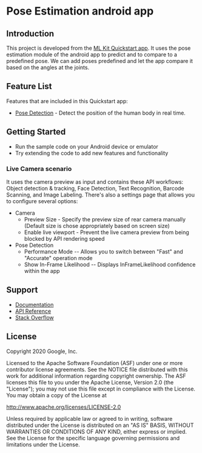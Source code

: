 # Pose Estimation android app

## Introduction

This project is developed from the [ML Kit Quickstart app](https://github.com/googlesamples/mlkit.git). It uses the pose estimation module of the android app to predict and to compare to a predefined pose. We can add poses predefined and let the app compare it based on the angles at the joints. 

## Feature List

Features that are included in this Quickstart app:
* [Pose Detection](https://developers.google.com/ml-kit/vision/pose-detection/android) - Detect the position of the human body in real time.

## Getting Started

* Run the sample code on your Android device or emulator
* Try extending the code to add new features and functionality

### Live Camera scenario
It uses the camera preview as input and contains these API workflows: Object detection & tracking, Face Detection, Text Recognition, Barcode Scanning, and Image Labeling. There's also a settings page that allows you to configure several options:
* Camera
    * Preview Size - Specify the preview size of rear camera manually (Default size is chose appropriately based on screen size)
    * Enable live viewport - Prevent the live camera preview from being blocked by API rendering speed
* Pose Detection
    * Performance Mode -- Allows you to switch between "Fast" and "Accurate" operation mode
    * Show In-Frame Likelihood -- Displays InFrameLikelihood confidence within the app


## Support

* [Documentation](https://developers.google.com/ml-kit/guides)
* [API Reference](https://developers.google.com/ml-kit/reference/android)
* [Stack Overflow](https://stackoverflow.com/questions/tagged/google-mlkit)

## License

Copyright 2020 Google, Inc.

Licensed to the Apache Software Foundation (ASF) under one or more contributor
license agreements.  See the NOTICE file distributed with this work for
additional information regarding copyright ownership.  The ASF licenses this
file to you under the Apache License, Version 2.0 (the "License"); you may not
use this file except in compliance with the License.  You may obtain a copy of
the License at

  http://www.apache.org/licenses/LICENSE-2.0

Unless required by applicable law or agreed to in writing, software
distributed under the License is distributed on an "AS IS" BASIS, WITHOUT
WARRANTIES OR CONDITIONS OF ANY KIND, either express or implied.  See the
License for the specific language governing permissions and limitations under
the License.